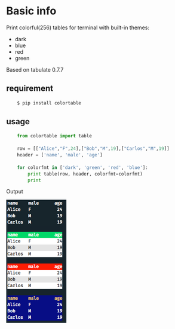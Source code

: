# Basic info

Print colorful(256) tables for terminal with built-in themes: 

* dark
* blue
* red
* green

Based on tabulate 0.7.7

## requirement

```bash
    $ pip install colortable
```

## usage

```python
    from colortable import table

    row = [["Alice","F",24],["Bob","M",19],["Carlos","M",19]]
    header = ['name', 'male', 'age']

    for colorfmt in ['dark', 'green', 'red', 'blue']:
        print table(row, header, colorfmt=colorfmt)
        print

```

Output 

![Result](/images/table.png)

